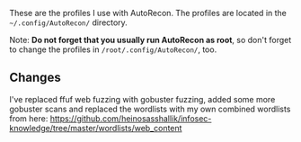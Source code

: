 These are the profiles I use with AutoRecon. The profiles are located in the `~/.config/AutoRecon/` directory.

Note: **Do not forget that you usually run AutoRecon as root**, so don't forget to change the profiles in `/root/.config/AutoRecon/`, too.

## Changes

I've replaced ffuf web fuzzing with gobuster fuzzing, added some more gobuster scans and replaced the wordlists with my own combined wordlists from here:
https://github.com/heinosasshallik/infosec-knowledge/tree/master/wordlists/web_content
